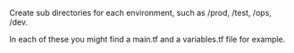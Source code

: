 Create sub directories for each environment, such as /prod,
/test, /ops, /dev.

In each of these you might find a main.tf and a variables.tf
file for example.
